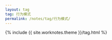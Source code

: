 ```yaml
---
layout: tag
tag: 行为模式
permalink: /notes/tag/行为模式/
---
```

{% include {{ site.worknotes.theme }}/tag.html %}
